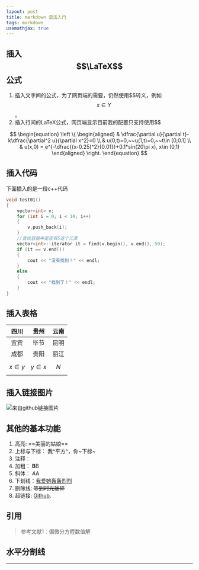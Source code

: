 ```yaml
---
layout: post
title: markdown 语法入门
tags: markdown 
usemathjax: true
---
```



## 插入$$\LaTeX$$公式

1. 插入文字间的公式，为了网页端的需要，仍然使用\$\$转义，例如$$x\in Y$$。
2. 插入行间的LaTeX公式，网页端显示目前我的配置只支持使用\$\$

$$
   \begin{equation}
   \left \{
   \begin{aligned}
   & \dfrac{\partial u}{\partial t}-k\dfrac{\partial^2 u}{\partial x^2}=0 \\
   & u(0,t)=0,~~u(1,t)=0,~~t\in [0,0.1] \\
   & u(x,0) = e^{-\dfrac{(x-0.25)^2}{0.01}}+0.1*sin(20\pi x), x\in (0,1)
   \end{aligned}
   \right.
   \end{equation}
$$

## 插入代码

下面插入的是一段c++代码

```c++
void test01()
{
    vector<int> v;
    for (int i = 0; i < 10; i++)
    {
        v.push_back(i);
    }
    //查找容器中是否有5这个元素
    vector<int>::iterator it = find(v.begin(), v.end(), 50);
    if (it == v.end())
    {
        cout << "没有找到！" << endl;
    }
    else
    {
        cout << "找到了！" << endl;
    }
}
```
## 插入表格

|    四川    |    贵州    | 云南  |
| :---: | :--------: | :---: |
|    宜宾    |    毕节    | 昆明  |
|    成都    |    贵阳    | 丽江  |
| $$x\in y$$ | $$y\in x$$ | $$N$$ |

## 插入链接图片
![来自github链接图片](https://cdn.jsdelivr.net/gh/xiang-tao/image-hosting@master/picture/20210509-3.5sgg78x5fyw0.png)

## 其他的基本功能

1. 高亮: ==美丽的姑娘==
2. 上标与下标： 我^平方^，你~下标~
3. 注释： <!--这是注释-->
4. 加粗： **B**B
5. 斜体： *A*A
6. 下划线：<u>我爱她轰轰烈烈</u>
7. 删除线: ~~等到时光破碎~~
8. 超链接: [Github](https://github.com/xiang-tao).

## 引用

> 参考文献1：偏微分方程数值解

## 水平分割线

------



